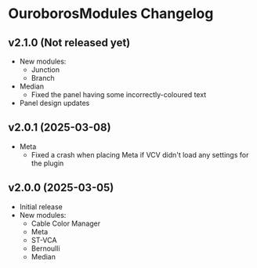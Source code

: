 # OuroborosModules Changelog

## v2.1.0 (Not released yet)
  * New modules:
    * Junction
    * Branch
  * Median
    * Fixed the panel having some incorrectly-coloured text
  * Panel design updates

## v2.0.1 (2025-03-08)
  * Meta
    * Fixed a crash when placing Meta if VCV didn't load any settings for the plugin

## v2.0.0 (2025-03-05)
  * Initial release
  * New modules:
    * Cable Color Manager
    * Meta
    * ST-VCA
    * Bernoulli
    * Median